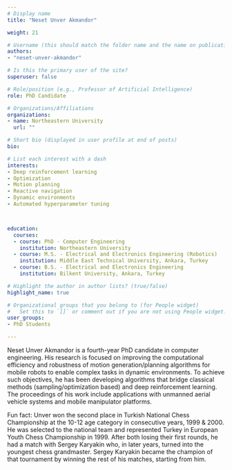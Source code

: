 ```yaml
---
# Display name
title: "Neset Unver Akmandor"

weight: 21

# Username (this should match the folder name and the name on publications)
authors:
- "neset-unver-akmandor"

# Is this the primary user of the site?
superuser: false

# Role/position (e.g., Professor of Artificial Intelligence)
role: PhD Candidate

# Organizations/Affiliations
organizations:
- name: Northeastern University
  url: ""

# Short bio (displayed in user profile at end of posts)
bio:

# List each interest with a dash
interests:
- Deep reinforcement learning
- Optimization
- Motion planning
- Reactive navigation
- Dynamic environments
- Automated hyperparameter tuning



education:
  courses:
  - course: PhD - Computer Engineering
    institution: Northeastern University
  - course: M.S. - Electrical and Electronics Engineering (Robotics)
    institution: Middle East Technical University, Ankara, Turkey
  - course: B.S. - Electrical and Electronics Engineering
    institution: Bilkent University, Ankara, Turkey

# Highlight the author in author lists? (true/false)
highlight_name: true

# Organizational groups that you belong to (for People widget)
#   Set this to `[]` or comment out if you are not using People widget.
user_groups:
- PhD Students

---
```


Neset Unver Akmandor is a fourth-year PhD candidate in computer engineering. His research is focused on improving the computational efficiency and robustness of motion generation/planning algorithms for mobile robots to enable complex tasks in dynamic environments. To achieve such objectives, he has been developing algorithms that bridge classical methods (sampling/optimization based) and deep reinforcement learning. The proceedings of his work include applications with unmanned aerial vehicle systems and mobile manipulator platforms.

Fun fact: Unver won the second place in Turkish National Chess Championship at the 10-12 age category in consecutive years, 1999 & 2000. He was selected to the national team and represented Turkey in European Youth Chess Championship in 1999. After both losing their first rounds, he had a match with Sergey Karyakin who, in later years, turned into the youngest chess grandmaster. Sergey Karyakin became the champion of that tournament by winning the rest of his matches, starting from him.
